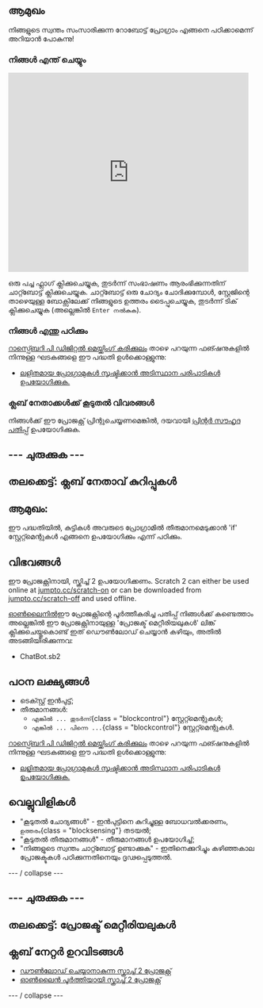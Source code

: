 ## ആമുഖം

നിങ്ങളുടെ സ്വന്തം സംസാരിക്കുന്ന റോബോട്ട് പ്രോഗ്രാം എങ്ങനെ പഠിക്കാമെന്ന് അറിയാൻ പോകുന്നു!

### നിങ്ങൾ എന്ത് ചെയ്യും

<div class="scratch-preview">
  <iframe allowtransparency="true" width="485" height="402" src="https://scratch.mit.edu/projects/embed/26762091/?autostart=false" frameborder="0"></iframe>
</div>

ഒരു പച്ച ഫ്ലാഗ് ക്ലിക്കുചെയ്യുക, തുടർന്ന് സംഭാഷണം ആരംഭിക്കുന്നതിന് ചാറ്റ്ബോട്ട് ക്ലിക്കുചെയ്യുക. ചാറ്റ്ബോട്ട് ഒരു ചോദ്യം ചോദിക്കുമ്പോൾ, സ്റ്റേജിന്റെ താഴെയുള്ള ബോക്സിലേക്ക് നിങ്ങളുടെ ഉത്തരം ടൈപ്പുചെയ്യുക, തുടർന്ന് ടിക് ക്ലിക്കുചെയ്യുക (അല്ലെങ്കിൽ `Enter നൽകുക`).

### നിങ്ങൾ എന്തു പഠിക്കും

[റാസ്പ്ബെറി പി ഡിജിറ്റൽ മെയ്ക്കിംഗ് കരിക്കുലം](http://rpf.io/curriculum) താഴെ പറയുന്ന ഫങ്ഷനുകളിൽ നിന്നുള്ള ഘടകങ്ങളെ ഈ പദ്ധതി ഉൾക്കൊള്ളുന്നു:

+ [ലളിതമായ പ്രോഗ്രാമുകൾ സൃഷ്ടിക്കാൻ അടിസ്ഥാന പരിപാടികൾ ഉപയോഗിക്കുക.](https://www.raspberrypi.org/curriculum/programming/creator)

### ക്ലബ് നേതാക്കൾക്ക് കൂടുതൽ വിവരങ്ങൾ

നിങ്ങൾക്ക് ഈ പ്രോജക്റ്റ് പ്രിന്റുചെയ്യണമെങ്കിൽ, ദയവായി [പ്രിന്റർ സൗഹൃദ പതിപ്പ്](https://projects.raspberrypi.org/en/projects/chatbot/print) ഉപയോഗിക്കുക.

## \--- ചുരുക്കുക \---

## തലക്കെട്ട്: ക്ലബ് നേതാവ് കുറിപ്പുകൾ

## ആമുഖം:

ഈ പദ്ധതിയിൽ, കുട്ടികൾ അവരുടെ പ്രോഗ്രാമിൽ തീരുമാനമെടുക്കാൻ 'if' സ്റ്റേറ്റ്മെന്റുകൾ എങ്ങനെ ഉപയോഗിക്കും എന്ന് പഠിക്കും.

## വിഭവങ്ങൾ

ഈ പ്രോജക്റ്റിനായി, സ്ക്രിച്ച് 2 ഉപയോഗിക്കണം. Scratch 2 can either be used online at [jumpto.cc/scratch-on](http://jumpto.cc/scratch-on) or can be downloaded from [jumpto.cc/scratch-off](http://jumpto.cc/scratch-off) and used offline.

[ഓൺലൈനിൽ](http://scratch.mit.edu/projects/26762091/#editor)ഈ പ്രോജക്റ്റിന്റെ പൂർത്തീകരിച്ച പതിപ്പ് നിങ്ങൾക്ക് കണ്ടെത്താം അല്ലെങ്കിൽ ഈ പ്രോജക്റ്റിനായുള്ള 'പ്രോജക്ട് മെറ്റീരിയലുകൾ' ലിങ്ക് ക്ലിക്കുചെയ്തുകൊണ്ട് ഇത് ഡൌൺലോഡ് ചെയ്യാൻ കഴിയും, അതിൽ അടങ്ങിയിരിക്കുന്നവ:

+ ChatBot.sb2

## പഠന ലക്ഷ്യങ്ങൾ

+ ടെക്സ്റ്റ് ഇൻപുട്ട്;
+ തീരുമാനങ്ങൾ: 
    + `എങ്കിൽ ... തുടർന്ന്`{class = "blockcontrol"} സ്റ്റേറ്റ്മെന്റുകൾ;
    + `എങ്കിൽ ... പിന്നെ ...`{class = "blockcontrol"} സ്റ്റേറ്റ്മെന്റുകൾ.

[റാസ്പ്ബെറി പി ഡിജിറ്റൽ മെയ്ക്കിംഗ് കരിക്കുലം](http://rpf.io/curriculum) താഴെ പറയുന്ന ഫങ്ഷനുകളിൽ നിന്നുള്ള ഘടകങ്ങളെ ഈ പദ്ധതി ഉൾക്കൊള്ളുന്നു:

+ [ലളിതമായ പ്രോഗ്രാമുകൾ സൃഷ്ടിക്കാൻ അടിസ്ഥാന പരിപാടികൾ ഉപയോഗിക്കുക.](https://www.raspberrypi.org/curriculum/programming/creator)

## വെല്ലുവിളികൾ

+ "കൂടുതൽ ചോദ്യങ്ങൾ" - ഇൻപുട്ടിനെ കുറിച്ചുള്ള ബോധവൽക്കരണം, `ഉത്തരം`{class = "blocksensing"} തടയൽ;
+ "കൂടുതൽ തീരുമാനങ്ങൾ" - തീരുമാനങ്ങൾ ഉപയോഗിച്ച്;
+ "നിങ്ങളുടെ സ്വന്തം ചാറ്റ്ബോട്ട് ഉണ്ടാക്കുക" - ഇതിനെക്കുറിച്ചും കഴിഞ്ഞകാല പ്രോജക്ടുകൾ പഠിക്കുന്നതിനെയും ദൃഢപ്പെടുത്തൽ.

\--- / collapse \---

## \--- ചുരുക്കുക \---

## തലക്കെട്ട്: പ്രോജക്ട് മെറ്റീരിയലുകൾ

## ക്ലബ് നേറ്റർ ഉറവിടങ്ങൾ

+ [ഡൗൺലോഡ് ചെയ്യാനാകുന്ന സ്ക്രാച്ച് 2 പ്രോജക്റ്റ്](resources/ChatBot.sb2)
+ [ഓൺലൈൻ പൂർത്തിയായി സ്ക്രാച്ച് 2 പ്രോജക്റ്റ്](http://scratch.mit.edu/projects/26762091/#editor)

\--- / collapse \---